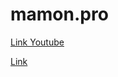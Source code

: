 # mamon.pro
[Link Youtube](https://www.youtube.com/watch?time_continue=2004&amp;v=EC4dNavbzwA&amp;feature=emb_logo)


[Link](https://irochkaz.github.io/mamon.pro/)